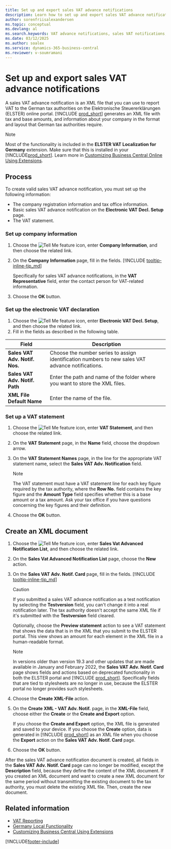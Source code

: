 ```yaml
---
title: Set up and export sales VAT advance notifications
description: Learn how to set up and export sales VAT advance notifications in Business Central by configuring the necessary declaration and setup pages.
author: sorenfriisalexandersen
ms.topic: conceptual
ms.devlang: al
ms.search.keywords: VAT advance notifications, sales VAT notifications, export VAT notifications, German version
ms.date: 03/12/2025
ms.author: soalex
ms.service: dynamics-365-business-central
ms.reviewer: v-soumramani
---
```


# Set up and export sales VAT advance notifications

A sales VAT advance notification is an XML file that you can use to report VAT to the German tax authorities on the Elektronische Steuererklärungen (ELSTER) online portal. [!INCLUDE [prod_short](../../includes/prod_short.md)] generates an XML file with tax and base amounts, and information about your company in the format and layout that German tax authorities require.

> [!NOTE]
> Most of the functionality is included in the **ELSTER VAT Localization for Germany** extension. Make sure that this is installed in your [!INCLUDE[prod_short](../../includes/prod_short.md)]. Learn more in [Customizing Business Central Online Using Extensions](../../ui-extensions.md).

## Process

To create valid sales VAT advance notification, you must set up the following information:  

- The company registration information and tax office information.  
- Basic sales VAT advance notification on the **Electronic VAT Decl. Setup** page.
- The VAT statement.  

### Set up company information

1. Choose the ![Tell Me feature](../../media/ui-search/search_small.png "Tell me what you want to do") icon, enter **Company Information**, and then choose the related link.  
1. On the **Company Information** page, fill in the fields. [!INCLUDE [tooltip-inline-tip_md](../../includes/tooltip-inline-tip_md.md)]

   Specifically for sales VAT advance notifications, in the **VAT Representative** field, enter the contact person for VAT-related information.  
1. Choose the **OK** button.  

### Set up the electronic VAT declaration

1. Choose the ![Tell Me feature](../../media/ui-search/search_small.png "Tell me what you want to do") icon, enter **Electronic VAT Decl. Setup**, and then choose the related link.
1. Fill in the fields as described in the following table.

|Field|Description|
|-----|-----|
|**Sales VAT Adv. Notif. Nos.**|Choose the number series to assign identification numbers to new sales VAT advance notifications.|
|**Sales VAT Adv. Notif. Path**|Enter the path and name of the folder where you want to store the XML files.|
|**XML File Default Name**|Enter the name of the file.|

### Set up a VAT statement

1. Choose the ![Tell Me feature](../../media/ui-search/search_small.png "Tell me what you want to do") icon, enter **VAT Statement**, and then choose the related link.  
1. On the **VAT Statement** page, in the **Name** field, choose the dropdown arrow.  
1. On the **VAT Statement Names** page, in the line for the appropriate VAT statement name, select the **Sales VAT Adv. Notification** field.

    > [!NOTE]
    > The VAT statement must have a VAT statement line for each key figure required by the tax authority, where the **Row No.** field contains the key figure and the **Amount Type** field specifies whether this is a base amount or a tax amount. Ask your tax office if you have questions concerning the key figures and their definition.

1. Choose the **OK** button.  

## Create an XML document

1. Choose the ![Tell Me feature](../../media/ui-search/search_small.png "Tell me what you want to do") icon, enter **Sales Vat Advanced Notification List**, and then choose the related link.  
1. On the **Sales Vat Advanced Notification List** page, choose the **New** action.  
1. On the **Sales VAT Adv. Notif. Card** page, fill in the fields. [!INCLUDE [tooltip-inline-tip_md](../../includes/tooltip-inline-tip_md.md)]

    > [!CAUTION]
    > If you submitted a sales VAT advance notification as a test notification by selecting the **Testversion** field, you can't change it into a real notification later. The tax authority doesn't accept the same XML file if it's submitted with the **Testversion** field cleared.

    Optionally, choose the **Preview statement** action to see a VAT statement that shows the data that is in the XML that you submit to the ELSTER portal. This view shows an amount for each element in the XML file in a human-readable format.  

    > [!NOTE]
    > In versions older than version 19.3 and other updates that are made available in January and February 2022, the **Sales VAT Adv. Notif. Card** page shows fields and actions based on deprecated functionality in both the ELSTER portal and [!INCLUDE [prod_short](../../includes/prod_short.md)]. Specifically fields that are tied to stylesheets are no longer in use, because the ELSTER portal no longer provides such stylesheets.
1. Choose the **Create XML-File** action.
1. On the **Create XML - VAT Adv. Notif.** page, in the **XML-File** field, choose either the **Create** or the **Create and Export** option.  

    If you choose the **Create and Export** option, the XML file is generated and saved to your device. If you choose the **Create** option, data is generated in [!INCLUDE [prod_short](../../includes/prod_short.md)] as an XML file when you choose the **Export** action on the **Sales VAT Adv. Notif. Card** page.  
1. Choose the **OK** button.  

After the sales VAT advance notification document is created, all fields in the **Sales VAT Adv. Notif. Card** page can no longer be modified, except the **Description** field, because they define the content of the XML document. If you created an XML document and want to create a new XML document for the same period without transmitting the existing document to the tax authority, you must delete the existing XML file. Then, create the new document.

## Related information

- [VAT Reporting](vat-reporting.md)  
- [Germany Local Functionality](germany-local-functionality.md)  
- [Customizing Business Central Using Extensions](../../ui-extensions.md)  

[!INCLUDE[footer-include](../../includes/footer-banner.md)]
